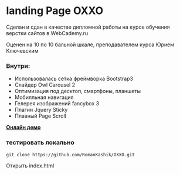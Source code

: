 # landing Page OXXO

Сделан и сдан в качестве дипломной работы на курсе обучения верстки сайтов в WebCademy.ru 

Оценен на 10 по 10 бальной шкале, преподавателем курса Юрием Ключевским

### Внутри:
- Использовалась сетка фреймворка Bootstrap3
- Слайдер Owl Carousel 2
- Оптимизация под десктоп, смартфоны, планшеты
- Мобилльная навигация
- Гелерея изображений fancybox 3
- Плагин Jquery Sticky 
- Плавный Page Scroll

[**Онлайн демо**](https://romankashik.github.io/OXXO/)

### тестировать локально

```
git clone https://github.com/RomanKashik/OXXO.git

```
Открыть index.html
